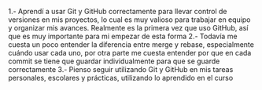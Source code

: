 1.- Aprendí a usar Git y GitHub correctamente para llevar control de versiones en mis proyectos, lo cual es muy valioso para trabajar en equipo y organizar mis avances. Realmente es la primera vez que uso GitHub, así que es muy importante para mi empezar de esta forma
2.- Todavía me cuesta un poco entender la diferencia entre merge y rebase, especialmente cuándo usar cada uno, por otra parte me cuesta entender por que en cada commit se tiene que guardar individualmente para que se guarde correctamente
3.- Pienso seguir utilizando Git y GitHub en mis tareas personales, escolares y prácticas, utilizando lo aprendido en el curso

